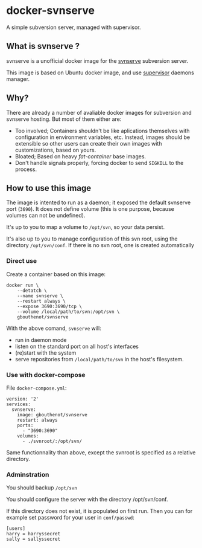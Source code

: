 # docker-svnserve
A simple subversion server, managed with supervisor.

## What is svnserve ?

svnserve is a unofficial docker image for the [svnserve][1] subversion server.

This image is based on Ubuntu docker image, and use [supervisor][2] daemons manager.

## Why?

There are already a number of avaliable docker images for subversion and svnserve hosting. But most of them either are:

- Too involved; Containers shouldn't be like aplications themselves with configuration in environment variables, etc. Instead, images should be extensible so other users can create their own images with customizations, based on yours.
- Bloated; Based on heavy *fat-container* base images.
- Don't handle signals properly, forcing docker to send `SIGKILL` to the process.

## How to use this image

The image is intented to run as a daemon; it exposed the default svnserve port (`3690`). It does not define volume (this is one purpose, because volumes can not be undefined).

It's up to you to map a volume to ```/opt/svn```, so your data persist.

It's also up to you to manage configuration of this svn root, using the directory ```/opt/svn/conf```. If there is no svn root, one is created automatically

### Direct use
Create a container based on this image:
```
docker run \
    --detatch \
    --name svnserve \
    --restart always \
    --expose 3690:3690/tcp \
    --volume /local/path/to/svn:/opt/svn \
    gbouthenot/svnserve
```

With the above comand, `svnserve` will:
- run in daemon mode
- listen on the standard port on all host's interfaces
- (re)start with the system 
- serve repositories from `/local/path/to/svn` in the host's filesystem.

### Use with docker-compose
File ```docker-compose.yml```:
```
version: '2'
services:
  svnserve:
    image: gbouthenot/svnserve
    restart: always
    ports:
      - "3690:3690"
    volumes:
      - ./svnroot/:/opt/svn/
```

Same functionnality than above, except the svnroot is specified as a relative directory.


### Adminstration

You should backup ```/opt/svn```

You should configure the server with the directory /opt/svn/conf.

If this directory does not exist, it is populated on first run. Then you can for example set password for your user in ```conf/passwd```:
```
[users]
harry = harryssecret
sally = sallyssecret
```

[1]: https://subversion.apache.org/
[2]: http://supervisord.org/
